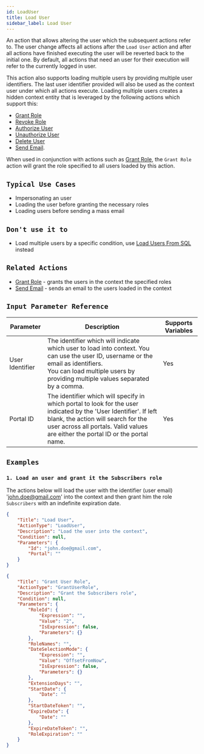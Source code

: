 ```yaml
---
id: LoadUser
title: Load User
sidebar_label: Load User
---
```


An action that allows altering the user which the subsequent actions refer to. The user change affects all actions after the `Load User` action and after all actions have finished executing the user will be reverted back to the initial one. By default, all actions that need an user for their execution will refer to the currently logged in user.

This action also supports loading multiple users by providing multiple user identifiers. The last user identifier provided will also be used as the context user under which all actions execute. Loading multiple users creates a hidden context entity that is leveraged by the following actions which support this:

- [Grant Role](/docs/Actions/grant-role.md)
- [Revoke Role](/docs/Actions/revoke-role.md)
- [Authorize User](/docs/Actions/authorize-user.md)
- [Unauthorize User](/docs/Actions/unauthorize-user.md)
- [Delete User](/docs/Actions/delete-user.md)
- [Send Email](/doc/Actions/send-email.md).

When used in conjunction with actions such as [Grant Role](/docs/Actions/grant-role.md), the `Grant Role` action will grant the role specified to all users loaded by this action.

## `Typical Use Cases`

- Impersonating an user
- Loading the user before granting the necessary roles
- Loading users before sending a mass email

## `Don't use it to`

- Load multiple users by a specific condition, use [Load Users From SQL](/docs/actions/load-users-sql.md) instead

## `Related Actions`

- [Grant Role](/docs/Actions/grant-role.md) - grants the users in the context the specified roles
- [Send Email](/doc/Actions/send-email.md) - sends an email to the users loaded in the context

## `Input Parameter Reference`

| Parameter     | Description                           | Supports Variables |
|---------------|---------------------------------------|--------------------|
| User Identifier | The identifier which will indicate which user to load into context. You can use the user ID, username or the email as identifiers. <br/> You can load multiple users by providing multiple values separated by a comma. | Yes |
| Portal ID | The identifier which will specify in which portal to look for the user indicated by the 'User Identifier'. If left blank, the action will search for the user across all portals. Valid values are either the portal ID or the portal name. | Yes |

## `Examples`

### `1. Load an user and grant it the Subscribers role`

The actions below will load the user with the identifier (user email) 'john.doe@gmail.com' into the context and then grant him the role `Subscribers` with an indefinite expiration date.

```json
{
    "Title": "Load User",
    "ActionType": "LoadUser",
    "Description": "Load the user into the context",
    "Condition": null,
    "Parameters": {
        "Id": "john.doe@gmail.com",
        "Portal": ""
    }
}
```

```json
{
    "Title": "Grant User Role",
    "ActionType": "GrantUserRole",
    "Description": "Grant the Subscribers role",
    "Condition": null,
    "Parameters": {
        "RoleId": {
            "Expression": "",
            "Value": "2",
            "IsExpression": false,
            "Parameters": {}
        },
        "RoleNames": "",
        "DateSelectionMode": {
            "Expression": "",
            "Value": "OffsetFromNow",
            "IsExpression": false,
            "Parameters": {}
        },
        "ExtensionDays": "",
        "StartDate": {
            "Date": ""
        },
        "StartDateToken": "",
        "ExpireDate": {
            "Date": ""
        },
        "ExpireDateToken": "",
        "RoleExpiration": ""
    }
}
```
